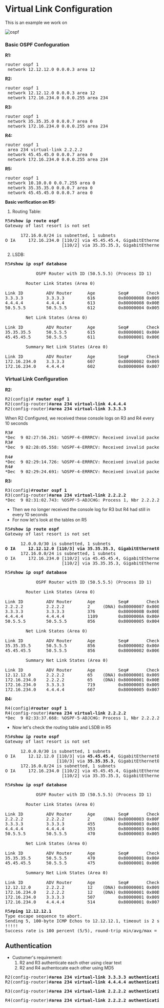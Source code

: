 # Virtual Link Configuration

This is an example we work on

![ospf](https://user-images.githubusercontent.com/31813625/33810819-c3e14df0-ddd7-11e7-8f8f-b369b2487e63.png)

### Basic OSPF Confoguration

**R1:**
<pre>
router ospf 1
 network 12.12.12.0 0.0.0.3 area 12
</pre>

**R2:**
<pre>
router ospf 1
 network 12.12.12.0 0.0.0.3 area 12
 network 172.16.234.0 0.0.0.255 area 234
</pre>

**R3:**
<pre>
router ospf 1
 network 35.35.35.0 0.0.0.7 area 0
 network 172.16.234.0 0.0.0.255 area 234
</pre>

**R4:**
<pre>
router ospf 1
 area 234 virtual-link 2.2.2.2
 network 45.45.45.0 0.0.0.7 area 0
 network 172.16.234.0 0.0.0.255 area 234
</pre>

**R5:**
<pre>
router ospf 1
 network 10.10.0.0 0.0.7.255 area 0
 network 35.35.35.0 0.0.0.7 area 0
 network 45.45.45.0 0.0.0.7 area 0
</pre>

**Basic verification on R5:**
1. Routing Table:
<pre>
R5#<b>show ip route ospf</b>
Gateway of last resort is not set

      172.16.0.0/24 is subnetted, 1 subnets
O IA     172.16.234.0 [110/2] via 45.45.45.4, GigabitEthernet0/4
                      [110/2] via 35.35.35.3, GigabitEthernet0/3
</pre>

2. LSDB:
<pre>
R5#<b>show ip ospf database</b>

            OSPF Router with ID (50.5.5.5) (Process ID 1)

		Router Link States (Area 0)

Link ID         ADV Router      Age         Seq#       Checksum Link count
3.3.3.3         3.3.3.3         616         0x80000008 0x0094A3 1
4.4.4.4         4.4.4.4         613         0x80000008 0x00B042 1
50.5.5.5        50.5.5.5        612         0x80000004 0x005037 6

		Net Link States (Area 0)

Link ID         ADV Router      Age         Seq#       Checksum
35.35.35.5      50.5.5.5        615         0x80000001 0x00A2A1
45.45.45.5      50.5.5.5        611         0x80000001 0x006BB6

		Summary Net Link States (Area 0)

Link ID         ADV Router      Age         Seq#       Checksum
172.16.234.0    3.3.3.3         607         0x80000002 0x0099ED
172.16.234.0    4.4.4.4         602         0x80000004 0x00770A
</pre>

### Virtual Link Configuration
**R2:**
<pre>
R2(config)# <b>router ospf 1</b>
R2(config-router)#<b>area 234 virtual-link 4.4.4.4</b>
R2(config-router)#<b>area 234 virtual-link 3.3.3.3</b></pre>

When R2 Configured, we received these console logs on R3 and R4 every 10 seconds
<pre>
R3#
*Dec  9 02:27:56.261: %OSPF-4-ERRRCV: Received invalid packet: mismatched area ID from backbone area from 172.16.234.2, GigabitEthernet0/0
R3#
*Dec  9 02:28:05.558: %OSPF-4-ERRRCV: Received invalid packet: mismatched area ID from backbone area from 172.16.234.2, GigabitEthernet0/0

R4#
*Dec  9 02:29:14.726: %OSPF-4-ERRRCV: Received invalid packet: mismatched area ID from backbone area from 172.16.234.2, GigabitEthernet0/0
R4#
*Dec  9 02:29:24.691: %OSPF-4-ERRRCV: Received invalid packet: mismatched area ID from backbone area from 172.16.234.2, GigabitEthernet0/0
</pre>

**R3:**
<pre>
R3(config)#<b>router ospf 1</b>
R3(config-router)#<b>area 234 virtual-link 2.2.2.2</b>
*Dec  9 02:31:02.743: %OSPF-5-ADJCHG: Process 1, Nbr 2.2.2.2 on OSPF_VL1 from LOADING to FULL, Loading Done
</pre>

* Then we no longer received the console log for R3 but R4 had still in every 10 seconds
* For now let's look at the tables on R5
<pre>
R5#<b>show ip route ospf</b>
Gateway of last resort is not set

      12.0.0.0/30 is subnetted, 1 subnets
<b>O IA     12.12.12.0 [110/3] via 35.35.35.3, GigabitEthernet0/3</b>
      172.16.0.0/24 is subnetted, 1 subnets
O IA     172.16.234.0 [110/2] via 45.45.45.4, GigabitEthernet0/4
                      [110/2] via 35.35.35.3, GigabitEthernet0/3
</pre>

<pre>
R5#<b>show ip ospf database</b>

            OSPF Router with ID (50.5.5.5) (Process ID 1)

		Router Link States (Area 0)

Link ID         ADV Router      Age         Seq#       Checksum Link count
2.2.2.2         2.2.2.2         2     (DNA) 0x80000007 0x00055F 1
3.3.3.3         3.3.3.3         376         0x8000000B 0x00E986 2
4.4.4.4         4.4.4.4         1109        0x8000000A 0x00AC44 1
50.5.5.5        50.5.5.5        856         0x80000005 0x004E38 6

		Net Link States (Area 0)

Link ID         ADV Router      Age         Seq#       Checksum
35.35.35.5      50.5.5.5        856         0x80000002 0x00A0A2
45.45.45.5      50.5.5.5        856         0x80000002 0x0069B7

		Summary Net Link States (Area 0)

Link ID         ADV Router      Age         Seq#       Checksum
12.12.12.0      2.2.2.2         65    (DNA) 0x80000001 0x00937F
172.16.234.0    2.2.2.2         65    (DNA) 0x80000001 0x00B9D2
172.16.234.0    3.3.3.3         719         0x80000003 0x0097EE
172.16.234.0    4.4.4.4         667         0x80000005 0x00750B
</pre>

**R4:**
<pre>
R4(config)#<b>router ospf 1</b>
R4(config-router)#<b>area 234 virtual-link 2.2.2.2</b>
*Dec  9 02:33:37.668: %OSPF-5-ADJCHG: Process 1, Nbr 2.2.2.2 on OSPF_VL0 from LOADING to FULL, Loading Done
</pre>

* Now let's check the routing table and LSDB in R5
<pre>
R5#<b>show ip route ospf</b>
Gateway of last resort is not set

      12.0.0.0/30 is subnetted, 1 subnets
O IA     12.12.12.0 [110/3] via <b>45.45.45.4</b>, GigabitEthernet0/4
                    [110/3] via <b>35.35.35.3</b>, GigabitEthernet0/3
      172.16.0.0/24 is subnetted, 1 subnets
O IA     172.16.234.0 [110/2] via 45.45.45.4, GigabitEthernet0/4
                      [110/2] via 35.35.35.3, GigabitEthernet0/3
</pre>

<pre>
R5#<b>show ip ospf database</b>

            OSPF Router with ID (50.5.5.5) (Process ID 1)

		Router Link States (Area 0)

Link ID         ADV Router      Age         Seq#       Checksum Link count
2.2.2.2         2.2.2.2         2     (DNA) 0x80000003 0x00F8A3 2
3.3.3.3         3.3.3.3         455         0x80000003 0x003048 2
4.4.4.4         4.4.4.4         353         0x80000003 0x00032F 2
50.5.5.5        50.5.5.5        470         0x80000003 0x005236 6

		Net Link States (Area 0)

Link ID         ADV Router      Age         Seq#       Checksum
35.35.35.5      50.5.5.5        470         0x80000001 0x00A2A1
45.45.45.5      50.5.5.5        475         0x80000001 0x006BB6

		Summary Net Link States (Area 0)

Link ID         ADV Router      Age         Seq#       Checksum
12.12.12.0      2.2.2.2         12    (DNA) 0x80000001 0x00937F
172.16.234.0    2.2.2.2         12    (DNA) 0x80000001 0x00B9D2
172.16.234.0    3.3.3.3         507         0x80000001 0x009BEC
172.16.234.0    4.4.4.4         514         0x80000001 0x007D07
</pre>
<pre>
R5#<b>ping 12.12.12.1</b>
Type escape sequence to abort.
Sending 5, 100-byte ICMP Echos to 12.12.12.1, timeout is 2 seconds:
!!!!!
Success rate is 100 percent (5/5), round-trip min/avg/max = 8/9/11 ms
</pre>

## Authentication
* Customer's requirement:
  1. R2 and R3 authenticate each other using clear text
  2. R2 and R4 authentocate each other using MD5

<pre>
R2(config-router)#<b>area 234 virtual-link 3.3.3.3 authentication-key cisco</b>
R2(config-router)#<b>area 234 virtual-link 4.4.4.4 authentication message-digest-key 89 md5 cisco</pre></b>
<pre>
R3(config-router)#<b>area 234 virtual-link 2.2.2.2 authentication-key cisco</b></pre>
<pre>
R4(config-router)#<b>area 234 virtual-link 2.2.2.2 authentication message-digest-key 89 md5 cisco</b></pre>